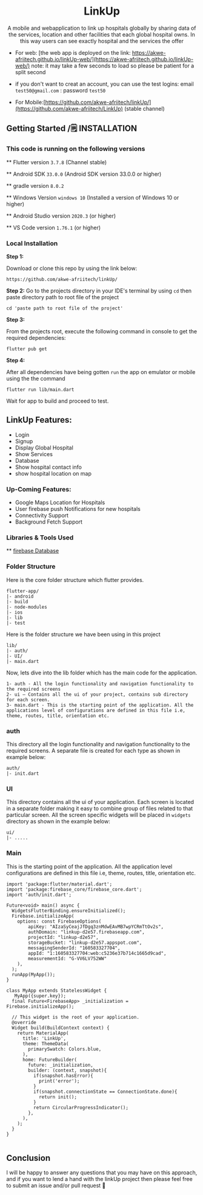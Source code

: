 <div align='center'>
    <h1>
        <b>
            LinkUp
        </b>
    </h1>
 
<p> 
A mobile and webapplication to link up hospitals globally by sharing data of the services, location and other facilities that each global hospital owns. In this way users can see exactly hospital and the services the offer
</p>

</div>

* For web: [the web app is deployed on the link: https://akwe-afriitech.github.io/linkUp-web/](https://akwe-afriitech.github.io/linkUp-web/)
note: it may take a few seconds to load so please be patient for a split second
* if you don't want to creat an account, you can use the test logins: email `test50@gmail.com` : password `test50`

* For Mobile:[https://github.com/akwe-afriitech/linkUp/](https://github.com/akwe-afriitech/LinkUp) (stable channel)


## Getting Started /🗒️ **INSTALLATION**


### This code is running on the following versions

** Flutter version `3.7.8` (Channel stable)

** Android SDK `33.0.0` (Android SDK version 33.0.0 or higher)

** gradle version `8.0.2`

** Windows Version `windows 10` (Installed a version of Windows 10 or higher)

** Android Studio version `2020.3`  (or higher)

** VS Code version `1.76.1` (or higher)


### Local Installation 

**Step 1:**

Download or clone this repo by using the link below:

```
https://github.com/akwe-afriitech/linkUp/
```

**Step 2:**
Go to the projects directory in your IDE's terminal by using `cd` then paste directory path to root file of the project

```
cd 'paste path to root file of the project'
```


**Step 3:**

From the projects root, execute the following command in console to get the required dependencies: 

```
flutter pub get 
```

**Step 4:**

After all dependencies have being gotten `run` the app on emulator or mobile using the the command 

```
flutter run lib/main.dart
```
Wait for app to build and proceed to test.



## LinkUp Features:

* Login
* Signup
* Display Global Hospital
* Show Services
* Database
* Show hospital contact info
* show hospital location on map



### Up-Coming Features:

* Google Maps Location for Hospitals
* User firebase push Notifications for new hospitals
* Connectivity Support
* Background Fetch Support

### Libraries & Tools Used

** [firebase Database](firebase.com)


### Folder Structure
Here is the core folder structure which flutter provides.

```
flutter-app/
|- android
|- build
|- node-modules
|- ios
|- lib
|- test
```

Here is the folder structure we have been using in this project

```
lib/
|- auth/
|- UI/
|- main.dart

```

Now, lets dive into the lib folder which has the main code for the application.

```
1- auth - All the login functionality and navigation functionality to the required screens
2- ui — Contains all the ui of your project, contains sub directory for each screen.
3- main.dart - This is the starting point of the application. All the applications level of configurations are defined in this file i.e, theme, routes, title, orientation etc.
```

### auth

This directory all the login functionality and navigation functionality to the required screens. A separate file is created for each type as shown in example below:

```
auth/
|- init.dart
```

### UI

This directory contains all the ui of your application. Each screen is located in a separate folder making it easy to combine group of files related to that particular screen. All the screen specific widgets will be placed in `widgets` directory as shown in the example below:

```
ui/
|- .....

```

### Main

This is the starting point of the application. All the application level configurations are defined in this file i.e, theme, routes, title, orientation etc.

```
import 'package:flutter/material.dart';
import 'package:firebase_core/firebase_core.dart';
import 'auth/init.dart';

Future<void> main() async {
  WidgetsFlutterBinding.ensureInitialized();
  Firebase.initializeApp(
    options: const FirebaseOptions(
        apiKey: "AIzaSyCeajJfDgq3znMdwEAvMB7wpYCRmTtOv2s",
        authDomain: "linkup-d2e57.firebaseapp.com",
        projectId: "linkup-d2e57",
        storageBucket: "linkup-d2e57.appspot.com",
        messagingSenderId: "160583327704",
        appId: "1:160583327704:web:c5236e37b714c1665d9cad",
        measurementId: "G-VV6LV752WW"
    ),
  );
  runApp(MyApp());
}

class MyApp extends StatelessWidget {
   MyApp({super.key});
  final Future<FirebaseApp> _initialization = Firebase.initializeApp();

  // This widget is the root of your application.
  @override
  Widget build(BuildContext context) {
    return MaterialApp(
      title: 'LinkUp',
      theme: ThemeData(
        primarySwatch: Colors.blue,
      ),
      home: FutureBuilder(
        future: _initialization,
        builder: (context, snapshot){
          if(snapshot.hasError){
            print('error');
          }
          if(snapshot.connectionState == ConnectionState.done){
            return init();
          }
          return CircularProgressIndicator();
        },
      ),
    );
  }
}


```



## Conclusion

I will be happy to answer any questions that you may have on this approach, and if you want to lend a hand with the linkUp project then please feel free to submit an issue and/or pull request 🙂


